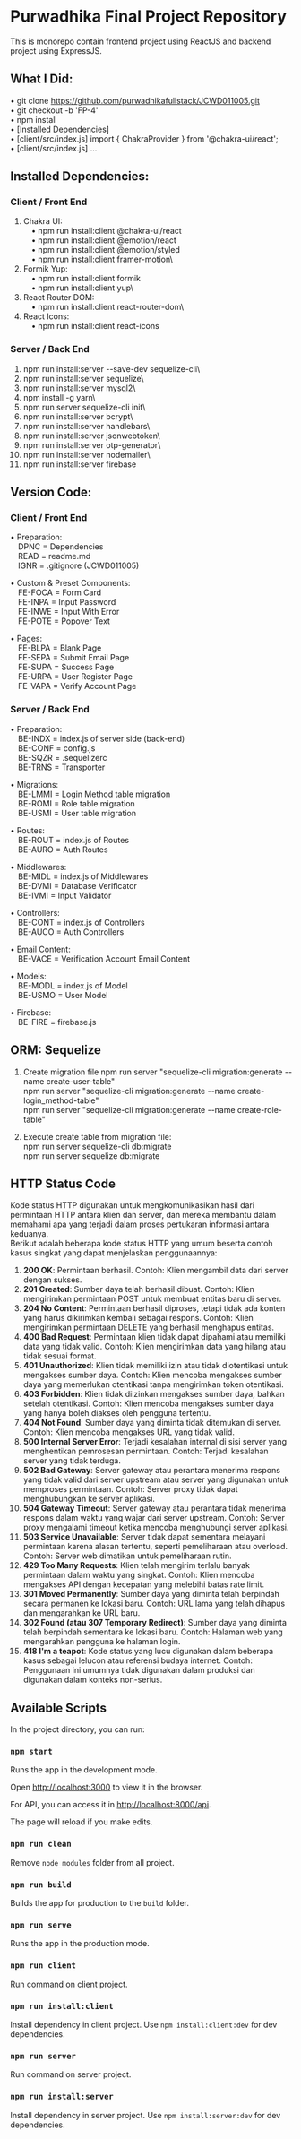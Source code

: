 # Purwadhika Final Project Repository

This is monorepo contain frontend project using ReactJS and backend project using ExpressJS.

## What I Did:
• git clone https://github.com/purwadhikafullstack/JCWD011005.git \
• git checkout -b 'FP-4'\
• npm install\
• [Installed Dependencies]\
• [client/src/index.js] import { ChakraProvider } from '@chakra-ui/react';\
• [client/src/index.js] <ChakraProvider>...</ChakraProvider>

## Installed Dependencies:
### Client / Front End
1. Chakra UI:\
&emsp;• npm run install:client @chakra-ui/react\
&emsp;• npm run install:client @emotion/react\
&emsp;• npm run install:client @emotion/styled\
&emsp;• npm run install:client framer-motion\
2. Formik Yup:\
&emsp;• npm run install:client formik\
&emsp;• npm run install:client yup\
3. React Router DOM:\
&emsp;• npm run install:client react-router-dom\
4. React Icons:\
&emsp;• npm run install:client react-icons

### Server / Back End
1. npm run install:server --save-dev sequelize-cli\
2. npm run install:server sequelize\
3. npm run install:server mysql2\
4. npm install -g yarn\
5. npm run server sequelize-cli init\
6. npm run install:server bcrypt\
7. npm run install:server handlebars\
8. npm run install:server jsonwebtoken\
9. npm run install:server otp-generator\
10. npm run install:server nodemailer\
11. npm run install:server firebase

## Version Code:
### Client / Front End
• Preparation:\
&emsp;DPNC = Dependencies\
&emsp;READ = readme.md\
&emsp;IGNR = .gitignore (JCWD011005)

• Custom & Preset Components:\
&emsp;FE-FOCA = Form Card\
&emsp;FE-INPA = Input Password\
&emsp;FE-INWE = Input With Error\
&emsp;FE-POTE = Popover Text

• Pages:\
&emsp;FE-BLPA = Blank Page\
&emsp;FE-SEPA = Submit Email Page\
&emsp;FE-SUPA = Success Page\
&emsp;FE-URPA = User Register Page\
&emsp;FE-VAPA = Verify Account Page

### Server / Back End
• Preparation:\
&emsp;BE-INDX = index.js of server side (back-end)\
&emsp;BE-CONF = config.js\
&emsp;BE-SQZR = .sequelizerc\
&emsp;BE-TRNS = Transporter

• Migrations:\
&emsp;BE-LMMI = Login Method table migration\
&emsp;BE-ROMI = Role table migration\
&emsp;BE-USMI = User table migration

• Routes:\
&emsp;BE-ROUT = index.js of Routes\
&emsp;BE-AURO = Auth Routes

• Middlewares:\
&emsp;BE-MIDL = index.js of Middlewares\
&emsp;BE-DVMI = Database Verificator\
&emsp;BE-IVMI = Input Validator

• Controllers:\
&emsp;BE-CONT = index.js of Controllers\
&emsp;BE-AUCO = Auth Controllers

• Email Content:\
&emsp;BE-VACE = Verification Account Email Content

• Models:\
&emsp;BE-MODL = index.js of Model\
&emsp;BE-USMO = User Model

• Firebase:\
&emsp;BE-FIRE = firebase.js

## ORM: Sequelize
1. Create migration file
npm run server "sequelize-cli migration:generate --name create-user-table"\
npm run server "sequelize-cli migration:generate --name create-login_method-table"\
npm run server "sequelize-cli migration:generate --name create-role-table"

2. Execute create table from migration file:\
npm run server sequelize-cli db:migrate\
npm run server sequelize db:migrate

## HTTP Status Code
Kode status HTTP digunakan untuk mengkomunikasikan hasil dari permintaan HTTP antara klien dan server, dan mereka membantu dalam memahami apa yang terjadi dalam proses pertukaran informasi antara keduanya.\
Berikut adalah beberapa kode status HTTP yang umum beserta contoh kasus singkat yang dapat menjelaskan penggunaannya:
1. **200 OK**: Permintaan berhasil. Contoh: Klien mengambil data dari server dengan sukses.
2. **201 Created**: Sumber daya telah berhasil dibuat. Contoh: Klien mengirimkan permintaan POST untuk membuat entitas baru di server.
3. **204 No Content**: Permintaan berhasil diproses, tetapi tidak ada konten yang harus dikirimkan kembali sebagai respons. Contoh: Klien mengirimkan permintaan DELETE yang berhasil menghapus entitas.
4. **400 Bad Request**: Permintaan klien tidak dapat dipahami atau memiliki data yang tidak valid. Contoh: Klien mengirimkan data yang hilang atau tidak sesuai format.
5. **401 Unauthorized**: Klien tidak memiliki izin atau tidak diotentikasi untuk mengakses sumber daya. Contoh: Klien mencoba mengakses sumber daya yang memerlukan otentikasi tanpa mengirimkan token otentikasi.
6. **403 Forbidden**: Klien tidak diizinkan mengakses sumber daya, bahkan setelah otentikasi. Contoh: Klien mencoba mengakses sumber daya yang hanya boleh diakses oleh pengguna tertentu.
7. **404 Not Found**: Sumber daya yang diminta tidak ditemukan di server. Contoh: Klien mencoba mengakses URL yang tidak valid.
8. **500 Internal Server Error**: Terjadi kesalahan internal di sisi server yang menghentikan pemrosesan permintaan. Contoh: Terjadi kesalahan server yang tidak terduga.
9. **502 Bad Gateway**: Server gateway atau perantara menerima respons yang tidak valid dari server upstream atau server yang digunakan untuk memproses permintaan. Contoh: Server proxy tidak dapat menghubungkan ke server aplikasi.
10. **504 Gateway Timeout**: Server gateway atau perantara tidak menerima respons dalam waktu yang wajar dari server upstream. Contoh: Server proxy mengalami timeout ketika mencoba menghubungi server aplikasi.
11. **503 Service Unavailable**: Server tidak dapat sementara melayani permintaan karena alasan tertentu, seperti pemeliharaan atau overload. Contoh: Server web dimatikan untuk pemeliharaan rutin.
12. **429 Too Many Requests**: Klien telah mengirim terlalu banyak permintaan dalam waktu yang singkat. Contoh: Klien mencoba mengakses API dengan kecepatan yang melebihi batas rate limit.
13. **301 Moved Permanently**: Sumber daya yang diminta telah berpindah secara permanen ke lokasi baru. Contoh: URL lama yang telah dihapus dan mengarahkan ke URL baru.
14. **302 Found (atau 307 Temporary Redirect)**: Sumber daya yang diminta telah berpindah sementara ke lokasi baru. Contoh: Halaman web yang mengarahkan pengguna ke halaman login.
15. **418 I'm a teapot**: Kode status yang lucu digunakan dalam beberapa kasus sebagai lelucon atau referensi budaya internet. Contoh: Penggunaan ini umumnya tidak digunakan dalam produksi dan digunakan dalam konteks non-serius.

## Available Scripts

In the project directory, you can run:

### `npm start`

Runs the app in the development mode.

Open [http://localhost:3000](http://localhost:3000) to view it in the browser.

For API, you can access it in [http://localhost:8000/api](http://localhost:8000/api).

The page will reload if you make edits.

### `npm run clean`

Remove `node_modules` folder from all project.

### `npm run build`

Builds the app for production to the `build` folder.

### `npm run serve`

Runs the app in the production mode.

### `npm run client`

Run command on client project.

### `npm run install:client`

Install dependency in client project. Use `npm install:client:dev` for dev dependencies.

### `npm run server`

Run command on server project.

### `npm run install:server`

Install dependency in server project. Use `npm install:server:dev` for dev dependencies.
